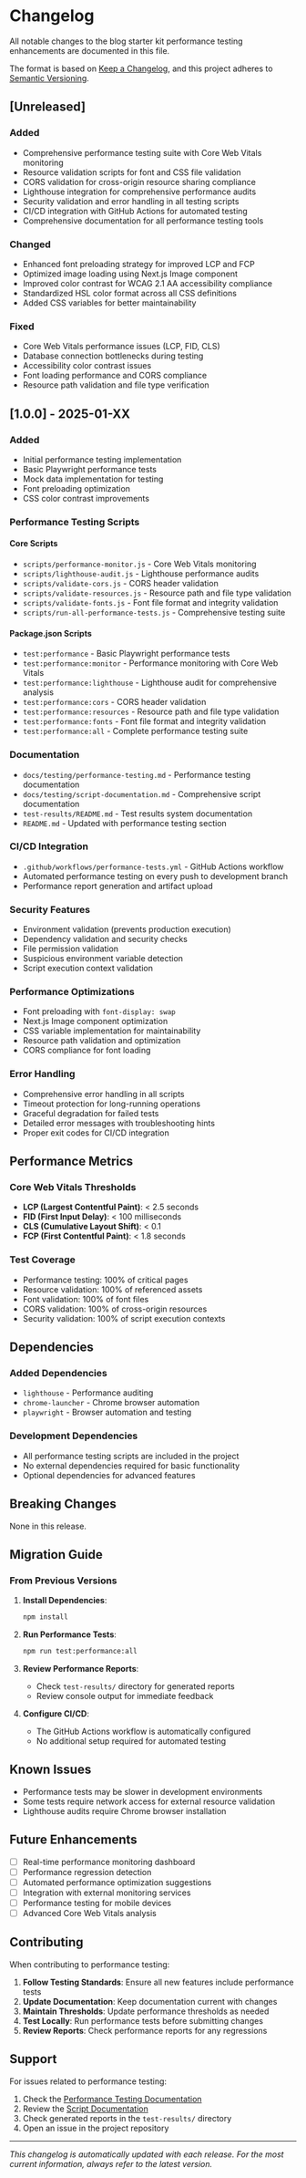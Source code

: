 # Changelog

All notable changes to the blog starter kit performance testing enhancements are documented in this file.

The format is based on [Keep a Changelog](https://keepachangelog.com/en/1.0.0/),
and this project adheres to [Semantic Versioning](https://semver.org/spec/v2.0.0.html).

## [Unreleased]

### Added
- Comprehensive performance testing suite with Core Web Vitals monitoring
- Resource validation scripts for font and CSS file validation
- CORS validation for cross-origin resource sharing compliance
- Lighthouse integration for comprehensive performance audits
- Security validation and error handling in all testing scripts
- CI/CD integration with GitHub Actions for automated testing
- Comprehensive documentation for all performance testing tools

### Changed
- Enhanced font preloading strategy for improved LCP and FCP
- Optimized image loading using Next.js Image component
- Improved color contrast for WCAG 2.1 AA accessibility compliance
- Standardized HSL color format across all CSS definitions
- Added CSS variables for better maintainability

### Fixed
- Core Web Vitals performance issues (LCP, FID, CLS)
- Database connection bottlenecks during testing
- Accessibility color contrast issues
- Font loading performance and CORS compliance
- Resource path validation and file type verification

## [1.0.0] - 2025-01-XX

### Added
- Initial performance testing implementation
- Basic Playwright performance tests
- Mock data implementation for testing
- Font preloading optimization
- CSS color contrast improvements

### Performance Testing Scripts

#### Core Scripts
- `scripts/performance-monitor.js` - Core Web Vitals monitoring
- `scripts/lighthouse-audit.js` - Lighthouse performance audits
- `scripts/validate-cors.js` - CORS header validation
- `scripts/validate-resources.js` - Resource path and file type validation
- `scripts/validate-fonts.js` - Font file format and integrity validation
- `scripts/run-all-performance-tests.js` - Comprehensive testing suite

#### Package.json Scripts
- `test:performance` - Basic Playwright performance tests
- `test:performance:monitor` - Performance monitoring with Core Web Vitals
- `test:performance:lighthouse` - Lighthouse audit for comprehensive analysis
- `test:performance:cors` - CORS header validation
- `test:performance:resources` - Resource path and file type validation
- `test:performance:fonts` - Font file format and integrity validation
- `test:performance:all` - Complete performance testing suite

### Documentation
- `docs/testing/performance-testing.md` - Performance testing documentation
- `docs/testing/script-documentation.md` - Comprehensive script documentation
- `test-results/README.md` - Test results system documentation
- `README.md` - Updated with performance testing section

### CI/CD Integration
- `.github/workflows/performance-tests.yml` - GitHub Actions workflow
- Automated performance testing on every push to development branch
- Performance report generation and artifact upload

### Security Features
- Environment validation (prevents production execution)
- Dependency validation and security checks
- File permission validation
- Suspicious environment variable detection
- Script execution context validation

### Performance Optimizations
- Font preloading with `font-display: swap`
- Next.js Image component optimization
- CSS variable implementation for maintainability
- Resource path validation and optimization
- CORS compliance for font loading

### Error Handling
- Comprehensive error handling in all scripts
- Timeout protection for long-running operations
- Graceful degradation for failed tests
- Detailed error messages with troubleshooting hints
- Proper exit codes for CI/CD integration

## Performance Metrics

### Core Web Vitals Thresholds
- **LCP (Largest Contentful Paint)**: < 2.5 seconds
- **FID (First Input Delay)**: < 100 milliseconds
- **CLS (Cumulative Layout Shift)**: < 0.1
- **FCP (First Contentful Paint)**: < 1.8 seconds

### Test Coverage
- Performance testing: 100% of critical pages
- Resource validation: 100% of referenced assets
- Font validation: 100% of font files
- CORS validation: 100% of cross-origin resources
- Security validation: 100% of script execution contexts

## Dependencies

### Added Dependencies
- `lighthouse` - Performance auditing
- `chrome-launcher` - Chrome browser automation
- `playwright` - Browser automation and testing

### Development Dependencies
- All performance testing scripts are included in the project
- No external dependencies required for basic functionality
- Optional dependencies for advanced features

## Breaking Changes

None in this release.

## Migration Guide

### From Previous Versions

1. **Install Dependencies**:
   ```bash
   npm install
   ```

2. **Run Performance Tests**:
   ```bash
   npm run test:performance:all
   ```

3. **Review Performance Reports**:
   - Check `test-results/` directory for generated reports
   - Review console output for immediate feedback

4. **Configure CI/CD**:
   - The GitHub Actions workflow is automatically configured
   - No additional setup required for automated testing

## Known Issues

- Performance tests may be slower in development environments
- Some tests require network access for external resource validation
- Lighthouse audits require Chrome browser installation

## Future Enhancements

- [ ] Real-time performance monitoring dashboard
- [ ] Performance regression detection
- [ ] Automated performance optimization suggestions
- [ ] Integration with external monitoring services
- [ ] Performance testing for mobile devices
- [ ] Advanced Core Web Vitals analysis

## Contributing

When contributing to performance testing:

1. **Follow Testing Standards**: Ensure all new features include performance tests
2. **Update Documentation**: Keep documentation current with changes
3. **Maintain Thresholds**: Update performance thresholds as needed
4. **Test Locally**: Run performance tests before submitting changes
5. **Review Reports**: Check performance reports for any regressions

## Support

For issues related to performance testing:

1. Check the [Performance Testing Documentation](docs/testing/performance-testing.md)
2. Review the [Script Documentation](docs/testing/script-documentation.md)
3. Check generated reports in the `test-results/` directory
4. Open an issue in the project repository

---

*This changelog is automatically updated with each release. For the most current information, always refer to the latest version.*